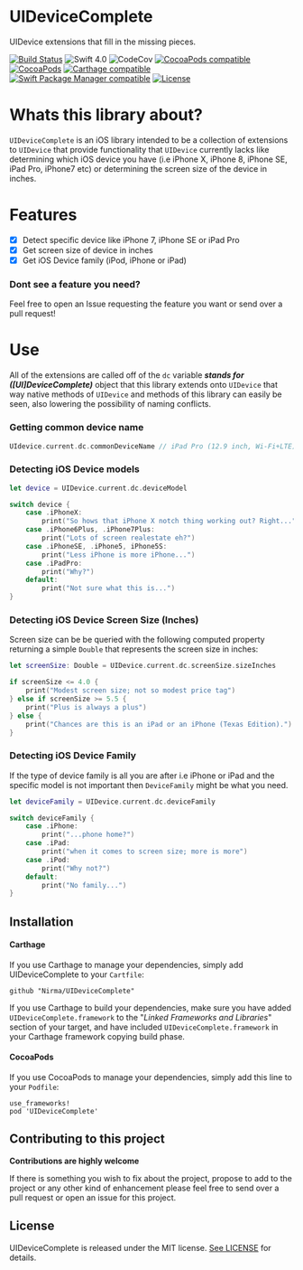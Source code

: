 # UIDeviceComplete
UIDevice extensions that fill in the missing pieces.

[![Build Status](https://travis-ci.org/Nirma/UIDeviceComplete.svg?branch=master)](https://travis-ci.org/Nirma/UIDeviceComplete)
![Swift 4.0](https://img.shields.io/badge/Swift-4.0-orange.svg)
![CodeCov](https://img.shields.io/codecov/c/github/Nirma/UIDeviceComplete.svg)
[![CocoaPods compatible](https://img.shields.io/cocoapods/v/UIDeviceComplete.svg)](#cocoapods)
[![CocoaPods](https://img.shields.io/cocoapods/dt/UIDeviceComplete.svg)]()
[![Carthage compatible](https://img.shields.io/badge/Carthage-compatible-4BC51D.svg?style=flat)](https://github.com/Carthage/Carthage)
 [![Swift Package Manager compatible](https://img.shields.io/badge/Swift%20Package%20Manager-compatible-brightgreen.svg)](https://github.com/apple/swift-package-manager)
[![License](http://img.shields.io/:license-mit-blue.svg)](http://doge.mit-license.org)

# Whats this library about?
`UIDeviceComplete` is an iOS library intended to be a collection of extensions to `UIDevice` 
that provide functionality that `UIDevice` currently lacks like determining which iOS device
you have (i.e iPhone X, iPhone 8, iPhone SE, iPad Pro, iPhone7 etc) or determining the screen size of the device
in inches.

# Features
- [x] Detect specific device like iPhone 7, iPhone SE or iPad Pro
- [x] Get screen size of device in inches
- [x] Get iOS Device family (iPod, iPhone or iPad)

### Dont see a feature you need?
Feel free to open an Issue requesting the feature you want or send over a pull request!

# Use
All of the extensions are called off of the `dc` variable ***stands for ([UI]DeviceComplete)*** object that this 
library extends onto `UIDevice` that way native methods of `UIDevice` and methods of this library can
easily be seen, also lowering the possibility of naming conflicts.


### Getting common device name

```swift 
UIdevice.current.dc.commonDeviceName // iPad Pro (12.9 inch, Wi-Fi+LTE)
```

### Detecting iOS Device models

```Swift
let device = UIDevice.current.dc.deviceModel

switch device {
    case .iPhoneX:
        print("So hows that iPhone X notch thing working out? Right...")
    case .iPhone6Plus, .iPhone7Plus:
        print("Lots of screen realestate eh?")
    case .iPhoneSE, .iPhone5, iPhone5S:
        print("Less iPhone is more iPhone...")
    case .iPadPro:
        print("Why?")
    default:
        print("Not sure what this is...")
}
```

### Detecting iOS Device Screen Size (Inches)

Screen size can be be queried with the following computed property returning a simple `Double`
that represents the screen size in inches:

```swift
let screenSize: Double = UIDevice.current.dc.screenSize.sizeInches

if screenSize <= 4.0 {
    print("Modest screen size; not so modest price tag")
} else if screenSize >= 5.5 {
    print("Plus is always a plus")
} else {
    print("Chances are this is an iPad or an iPhone (Texas Edition).")
}
```

### Detecting iOS Device Family

If the type of device family is all you are after i.e iPhone or iPad and the specific model
is not important then `DeviceFamily` might be what you need.

```Swift
let deviceFamily = UIDevice.current.dc.deviceFamily

switch deviceFamily {
    case .iPhone:
        print("...phone home?")
    case .iPad:
        print("when it comes to screen size; more is more")
    case .iPod:
        print("Why not?")
    default:
        print("No family...")
}
```

## Installation

#### Carthage

If you use Carthage to manage your dependencies, simply add
UIDeviceComplete to your `Cartfile`:

```
github "Nirma/UIDeviceComplete"
```

If you use Carthage to build your dependencies, make sure you have added `UIDeviceComplete.framework` to the "_Linked Frameworks and Libraries_" section of your target, and have included `UIDeviceComplete.framework` in your Carthage framework copying build phase.

#### CocoaPods

If you use CocoaPods to manage your dependencies, simply add
this line to your `Podfile`:

```
use_frameworks!
pod 'UIDeviceComplete'
```


## Contributing to this project
**Contributions are highly welcome**

If there is something you wish to fix about the project,
propose to add to the project or any other kind of enhancement please feel free to send over a pull request 
or open an issue for this project.

## License

UIDeviceComplete is released under the MIT license. [See LICENSE](https://github.com/Nirma/UIDeviceComplete/blob/master/LICENSE) for details.
